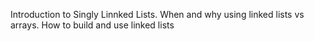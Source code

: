 Introduction to Singly Linnked Lists. When and why using linked lists vs arrays. How to build and use linked lists

